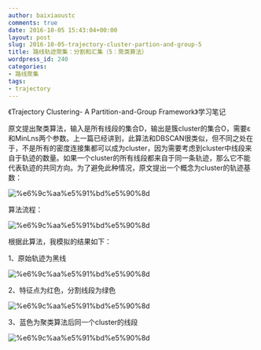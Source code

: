 ```yaml
---
author: baixiaoustc
comments: true
date: 2016-10-05 15:43:04+00:00
layout: post
slug: 2016-10-05-trajectory-cluster-partion-and-group-5
title: 路线轨迹聚集：分割和汇集（5：聚类算法）
wordpress_id: 240
categories:
- 路线聚集
tags:
- trajectory
---
```


《Trajectory Clustering- A Partition-and-Group Framework》学习笔记

原文提出聚类算法，输入是所有线段的集合D，输出是簇cluster的集合O，需要ε和MinLns两个参数。上一篇已经讲到，此算法和DBSCAN很类似，但不同之处在于，不是所有的密度连接集都可以成为cluster，因为需要考虑到cluster中线段来自于轨迹的数量。如果一个cluster的所有线段都来自于同一条轨迹，那么它不能代表轨迹的共同方向。为了避免此种情况，原文提出一个概念为cluster的轨迹基数：

![%e6%9c%aa%e5%91%bd%e5%90%8d](http://baixiaoustc.com/wordpress/wp-content/uploads/2016/10/未命名-1.png)

算法流程：

![%e6%9c%aa%e5%91%bd%e5%90%8d](http://baixiaoustc.com/wordpress/wp-content/uploads/2016/10/未命名-2.png)

根据此算法，我模拟的结果如下：

1、原始轨迹为黑线

![%e6%9c%aa%e5%91%bd%e5%90%8d](http://baixiaoustc.com/wordpress/wp-content/uploads/2016/10/未命名-6.png)

2、特征点为红色，分割线段为绿色

![%e6%9c%aa%e5%91%bd%e5%90%8d](http://baixiaoustc.com/wordpress/wp-content/uploads/2016/10/未命名-7.png)



3、蓝色为聚类算法后同一个cluster的线段

![%e6%9c%aa%e5%91%bd%e5%90%8d](http://baixiaoustc.com/wordpress/wp-content/uploads/2016/10/未命名-8.png)
